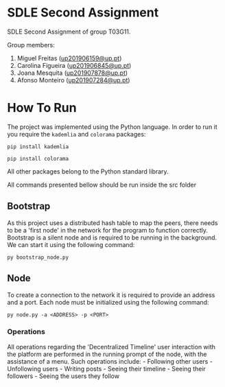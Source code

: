 # SDLE Second Assignment

SDLE Second Assignment of group T03G11.

Group members:

1. Miguel Freitas (up201906159@up.pt)
2. Carolina Figueira (up201906845@up.pt)
3. Joana Mesquita (up201907878@up.pt)
4. Afonso Monteiro (up201907284@up.pt)

# How To Run

The project was implemented using the Python language.
In order to run it you require the `kademlia` and `colorama` packages:

`pip install kademlia`

`pip install colorama`

All other packages belong to the Python standard library.

All commands presented bellow should be run inside the src folder

## Bootstrap

As this project uses a distributed hash table to map the peers, there needs to be a 'first node' in the network for the program to function correctly. Bootstrap is a silent node and is required to be running in the background.
We can start it using the following command:

`py bootstrap_node.py`

## Node

To create a connection to the network it is required to provide an address and a port. Each node must be initialized using the following command:

`py node.py -a <ADDRESS> -p <PORT>`

### Operations

All operations regarding the 'Decentralized Timeline' user interaction with the platform are performed in the running prompt of the node, with the assistance of a menu. Such operations include:
    - Following other users
    - Unfollowing users
    - Writing posts
    - Seeing their timeline
    - Seeing their followers
    - Seeing the users they follow